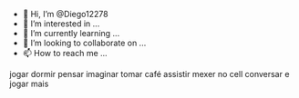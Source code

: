 - 👋 Hi, I’m @Diego12278
- 👀 I’m interested in ...
- 🌱 I’m currently learning ...
- 💞️ I’m looking to collaborate on ...
- 📫 How to reach me ...

<!---
Diego12278/Diego12278 is a ✨ special ✨ repository because its `README.md` (this file) appears on your GitHub profile.
You can click the Preview link to take a look at your changes.
--->
jogar
dormir
pensar
imaginar
tomar café
assistir
mexer no cell
conversar
e jogar mais
